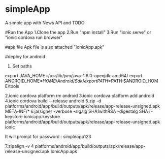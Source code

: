 # simpleApp
A simple app with News API and TODO

#Run the App
1.Clone the app
2.Run "npm install"
3.Run "ionic serve" or "ionic cordova run browser"

#apk file
Apk file is also attached "IonicApp.apk"

#deploy for android
1. Set paths

export JAVA_HOME=/usr/lib/jvm/java-1.8.0-openjdk-amd64/
export ANDROID_HOME=$HOME/Android/Sdk/
export PATH=$PATH:$ANDROID_HOME/tools

2.ionic cordova platform rm android
3.ionic cordova platform add android
4.ionic cordova build --release android
5.zip -d platforms/android/app/build/outputs/apk/release/app-release-unsigned.apk META-INF/\*
6.jarsigner -verbose -sigalg SHA1withRSA -digestalg SHA1 -keystore ionicapp.keystore platforms/android/app/build/outputs/apk/release/app-release-unsigned.apk ionic
  
  It will prompt for password : simpleapp123
  
7.zipalign -v 4 platforms/android/app/build/outputs/apk/release/app-release-unsigned.apk IonicApp.apk
